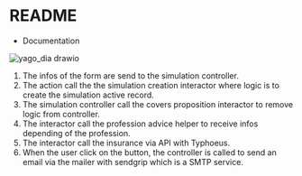 # README
* Documentation

![yago_dia drawio](https://user-images.githubusercontent.com/56258172/214846054-6e56e04e-15d1-4362-a2a6-55aeb0a25b51.svg)

1. The infos of the form are send to the simulation controller.
2. The action call the the simulation creation interactor where logic is to create the simulation active record.
3. The simulation controller call the covers proposition interactor to remove logic from controller.
4. The interactor call the profession advice helper to receive infos depending of the profession.
5. The interactor call the insurance via API with Typhoeus.
6. When the user click on the button, the controller is called to send an email via the mailer with sendgrip which is a SMTP service.
